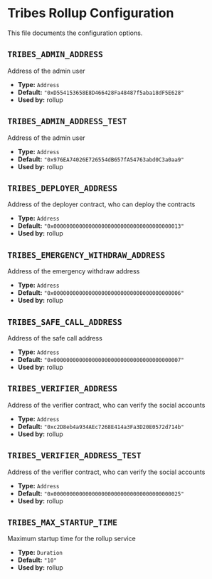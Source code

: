 <!--
File generated by internal/config/generate.
DO NOT EDIT.
-->

<!-- markdownlint-disable line_length -->
# Tribes Rollup Configuration

This file documents the configuration options.

<!-- markdownlint-disable MD012 -->

## `TRIBES_ADMIN_ADDRESS`

Address of the admin user

* **Type:** `Address`
* **Default:** `"0xD554153658E8D466428Fa48487f5aba18dF5E628"`
* **Used by:** rollup

## `TRIBES_ADMIN_ADDRESS_TEST`

Address of the admin user

* **Type:** `Address`
* **Default:** `"0x976EA74026E726554dB657fA54763abd0C3a0aa9"`
* **Used by:** rollup

## `TRIBES_DEPLOYER_ADDRESS`

Address of the deployer contract, who can deploy the contracts

* **Type:** `Address`
* **Default:** `"0x0000000000000000000000000000000000000013"`
* **Used by:** rollup

## `TRIBES_EMERGENCY_WITHDRAW_ADDRESS`

Address of the emergency withdraw address

* **Type:** `Address`
* **Default:** `"0x0000000000000000000000000000000000000006"`
* **Used by:** rollup

## `TRIBES_SAFE_CALL_ADDRESS`

Address of the safe call address

* **Type:** `Address`
* **Default:** `"0x0000000000000000000000000000000000000007"`
* **Used by:** rollup

## `TRIBES_VERIFIER_ADDRESS`

Address of the verifier contract, who can verify the social accounts

* **Type:** `Address`
* **Default:** `"0xc2D8eb4a934AEc7268E414a3Fa3D20E0572d714b"`
* **Used by:** rollup

## `TRIBES_VERIFIER_ADDRESS_TEST`

Address of the verifier contract, who can verify the social accounts

* **Type:** `Address`
* **Default:** `"0x0000000000000000000000000000000000000025"`
* **Used by:** rollup

## `TRIBES_MAX_STARTUP_TIME`

Maximum startup time for the rollup service

* **Type:** `Duration`
* **Default:** `"10"`
* **Used by:** rollup
